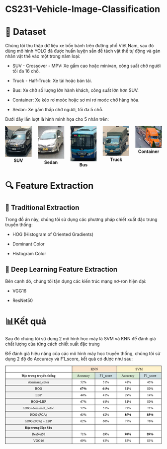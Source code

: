 # CS231-Vehicle-Image-Classification

# 📂 Dataset
Chúng tôi thu thập dữ liệu xe bốn bánh trên đường phố Việt Nam, sau đó dùng mô hình YOLO đã được huấn luyện sẵn để tách vật thể tự động và gán nhãn vật thể vào một trong năm loại:

+ SUV - Crossover - MPV: Xe gầm cao hoặc minivan, công suất chở người tối đa 16 chỗ.

+ Truck - Half-Truck: Xe tải hoặc bán tải.

+ Bus: Xe chở số lượng lớn hành khách, công suất lớn hơn SUV.

+ Container: Xe kéo rơ moóc hoặc sơ mi rơ moóc chở hàng hóa.

+ Sedan: Xe gầm thấp chở người, tối đa 5 chỗ.

Dưới đây lần lượt là hình minh họa cho 5 nhãn trên:

<div style="display: flex; justify-content: center; gap: 20px; text-align: center;">
  <div>
    <img src="image/SUV.png" width="250"><br>
    <b>SUV</b>
  </div>
  <div>
    <img src="image/sedan.png" width="250"><br>
    <b>Sedan</b>
  </div>
  <div>
    <img src="image/Bus_27.png" width="250"><br>
    <b>Bus</b>
  </div>
  <div>
    <img src="image/Truck_423.png" width="250"><br>
    <b>Truck</b>
  </div>
  <div>
    <img src="image/container.png" width="250"><br>
    <b>Container</b>
  </div>
</div>

# 🔍 Feature Extraction
## 📌 Traditional Extraction
Trong đồ án này, chúng tôi sử dụng các phương pháp chiết xuất đặc trưng truyền thống:

+ HOG (Histogram of Oriented Gradients)

+ Dominant Color

+ Histogram Color

## 🤖 Deep Learning Feature Extraction
Bên cạnh đó, chúng tôi tận dụng các kiến trúc mạng nơ-ron hiện đại:

+ VGG16

+ ResNet50

# 📊Kết quả 
Sau đó chúng tôi sử dụng 2 mô hình học máy là SVM và KNN để đánh giá chất lượng của từng cách chiết xuất đặc trưng

Để đánh giá hiệu năng của các mô hình máy học truyền thống, chúng tôi sử dụng 2 độ đo Accuracy và F1_score, kết quả có được như sau:
<p align="center">
  <img src="image/result.png" alt="result" width="600">
</p>
